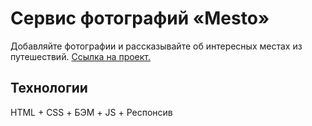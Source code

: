 # Сервис фотографий «Mesto»
Добавляйте фотографии и рассказывайте об интересных местах из путешествий. [Ссылка на проект.](https://github.com/kplv/mesto)

## Технологии
HTML + CSS + БЭМ + JS + Респонсив
